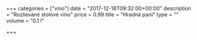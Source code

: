 +++
categories = ["víno"]
date = "2017-12-18T09:32:00+00:00"
description = "Rozlievané stolové víno"
price = 0.99
title = "Hradná pani"
type = ""
volume = "0.1 l"

+++
